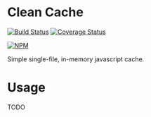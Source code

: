 # Clean Cache

[![Build Status](https://travis-ci.org/kuper-adrian/clean-cache.svg?branch=master)](https://travis-ci.org/kuper-adrian/clean-cache)
[![Coverage Status](https://coveralls.io/repos/github/kuper-adrian/clean-cache/badge.svg?branch=master)](https://coveralls.io/github/kuper-adrian/clean-cache?branch=master)

[![NPM](https://nodei.co/npm/clean-cache.png?compact=true)](https://nodei.co/npm/clean-cache/)

Simple single-file, in-memory javascript cache.

# Usage

TODO
